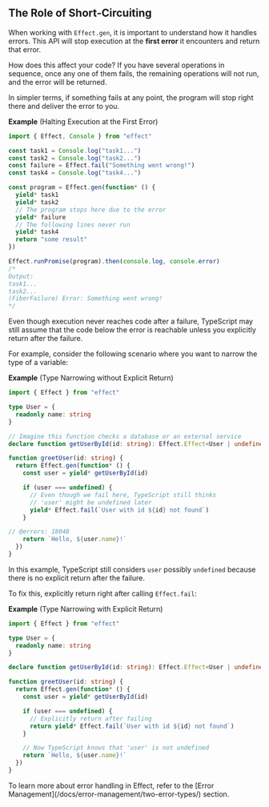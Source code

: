 ## The Role of Short-Circuiting

When working with `Effect.gen`, it is important to understand how it handles errors.
This API will stop execution at the **first error** it encounters and return that error.

How does this affect your code? If you have several operations in sequence, once any one of them fails, the remaining operations will not run, and the error will be returned.

In simpler terms, if something fails at any point, the program will stop right there and deliver the error to you.

**Example** (Halting Execution at the First Error)

```ts twoslash
import { Effect, Console } from "effect"

const task1 = Console.log("task1...")
const task2 = Console.log("task2...")
const failure = Effect.fail("Something went wrong!")
const task4 = Console.log("task4...")

const program = Effect.gen(function* () {
  yield* task1
  yield* task2
  // The program stops here due to the error
  yield* failure
  // The following lines never run
  yield* task4
  return "some result"
})

Effect.runPromise(program).then(console.log, console.error)
/*
Output:
task1...
task2...
(FiberFailure) Error: Something went wrong!
*/
```

Even though execution never reaches code after a failure, TypeScript may still assume that the code below the error is reachable unless you explicitly return after the failure.

For example, consider the following scenario where you want to narrow the type of a variable:

**Example** (Type Narrowing without Explicit Return)

```ts twoslash
import { Effect } from "effect"

type User = {
  readonly name: string
}

// Imagine this function checks a database or an external service
declare function getUserById(id: string): Effect.Effect<User | undefined>

function greetUser(id: string) {
  return Effect.gen(function* () {
    const user = yield* getUserById(id)

    if (user === undefined) {
      // Even though we fail here, TypeScript still thinks
      // 'user' might be undefined later
      yield* Effect.fail(`User with id ${id} not found`)
    }

// @errors: 18048
    return `Hello, ${user.name}!`
  })
}
```

In this example, TypeScript still considers `user` possibly `undefined` because there is no explicit return after the failure.

To fix this, explicitly return right after calling `Effect.fail`:

**Example** (Type Narrowing with Explicit Return)

```ts twoslash {15}
import { Effect } from "effect"

type User = {
  readonly name: string
}

declare function getUserById(id: string): Effect.Effect<User | undefined>

function greetUser(id: string) {
  return Effect.gen(function* () {
    const user = yield* getUserById(id)

    if (user === undefined) {
      // Explicitly return after failing
      return yield* Effect.fail(`User with id ${id} not found`)
    }

    // Now TypeScript knows that 'user' is not undefined
    return `Hello, ${user.name}!`
  })
}
```

<Aside type="note" title="Further Learning">
  To learn more about error handling in Effect, refer to the [Error
  Management](/docs/error-management/two-error-types/) section.
</Aside>
